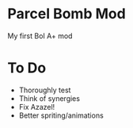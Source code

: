 Parcel Bomb Mod
======

My first BoI A+ mod

To Do
=====

* Thoroughly test
* Think of synergies
* Fix Azazel!
* Better spriting/animations
